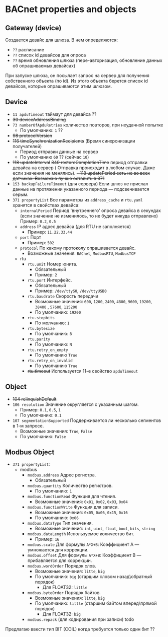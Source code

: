 # BACnet properties and objects

## Gateway (device)

Создается девайс для шлюза. В нем определяются:

- `??` расписание
- `??` список id девайсов для опроса
- `??` время обновления шлюза (пере-авторизация, обновление данных об опрашиваемых девайсах)

При запуске шлюза, он посылает запрос на сервер для получения собственного объекта (по id).
Из этого объекта берется список id девайсов, которые опрашиваются этим шлюзом.

## Device

- `11 apduTimeout` таймаут для девайса ??
- ~~30 deviceAddressBinding~~
- `73 numberOfApduRetries` количество повторов, при неудачной попытке
    - По умолчанию: `1` ??
- ~~98 protocolVersion~~
- ~~116 timeSynchronizationRecipients~~ (Время синхронизации получателей)
    - Период отправки данные на сервер
    - По умолчанию `60` ?? (сейчас `10`)
- ~~118 updateInterval~~ ~~340 restoreCompletionTime~~ период отправки девайса на сервер (
  Отправка происходит в любом случае. Даже если значения не менялись).
  ~~- 118 updatePeriod есть не во всех датчиках. Возможно лучше оставить в 371~~
- `153 backupFailureTimeout` (для сервера) Если шлюз не прислал данные на протяжении
  указанного периода — подсвечивается серым.
- `371 propertyList` Все параметры из `address_cache` и `rtu.yaml` хранятся в свойствах
  девайса:
    - `internalPeriod` Период 'внутреннего' опроса девайса в секундах (если значение не
      изменилось, то не будет никуда отправлено) Пример: `0.2`, `0.5`
    - `address` IP адрес девайса (для RTU не заполняется)
        - Пример: `11.22.33.44`
    - `port` Порт
        - Пример: `502`
    - `protocol` По какому протоколу опрашивается девайс.
        - Возможные значения: `BACnet`, `ModbusRTU`, `ModbusTCP`
    - rtu
        - `rtu.unit` Номер юнита.
            - Обязательный
            - Пример: `2`
        - `rtu.port` Интерфейс.
            - Обязательный
            - Пример: `/dev/ttyS0`, `/dev/ttyUSB0`
        - `rtu.baudrate` Скорость передачи
            - Возможные значения: `600`, `1200`, `2400`, `4800`, `9600`, `19200`, `38400`
              , `57600`, `115200`
            - По умолчанию: `19200`
        - `rtu.stopbits`
            - По молчанию: `1`
        - `rtu.bytesize`
            - По умолчанию: `8`
        - `rtu.parity`
            - По умолчанию: `N`
        - `rtu.retry_on_empty`
          - По умолчанию `True`
        - `rtu.retry_on_invalid`
          - По умолчанию `True`  
        - ~~rtu.timeout~~ Используется 11-е свойство `apduTimeout`
        

## Object

- ~~104 relinquishDefault~~
- `106 resolution` Значение округляется с указанным шагом.
    - Пример: `0.1`, `0.5`, `1`
    - По умолчанию: `0.1`
- `107 segmentationSupported` Поддерживается ли несколько сегментов в 1-м запросе.
    - Возможные значения: `True`, `False`
    - По умолчанию: `False`

## Modbus Object

- `371 propertyList`:
    - modbus
        - `modbus.address` Адрес регистра.
          - Обязательный
        - `modbus.quantity` Количество регистров.
          - По умолчанию: `1`
        - `modbus.functionRead` Функция для чтения.
            - Возможные значения: `0x01`, `0x02`, `0x03`, `0x04`
        - `modbus.functionWrite` Функция для записи.
            - Возможные значения: `0x05`, `0x06`, `0x15`, `0x16`
            - По умолчанию: `0x06`
        - `modbus.dataType` Тип значения.
            - Возможные значения: `int`, `uint`, `float`, `bool`, `bits`, `string`
        - `modbus.dataLength` Используемое количество бит.
          - Пример: `16`
        - `modbus.scale` Для формулы `A*X+B`: Коэффициент A — умножается для коррекции.
        - `modbus.offset` Для формулы `A*X+B`: Коэффициент B — прибавляется для коррекции.
        - `modbus.wordOrder` Порядок слов.
            - Возможные значения: `litte`, `big`
            - По умолчанию: `big` (старшим словом назад\обратный порядок)
                - Для FLOAT32: `little`
        - `modbus.byteOrder` Порядок байтов.
            - Возможные значения: `litte`, `big`
            - По умолчанию: `little` (старшим байтом вперед\прямой порядок)
                - Для FLOAT32: `big`
        - `modbus.repack` (для кодирования при записи) todo

Предлагаю ввести тип BIT (COIL) когда требуется только один бит ??